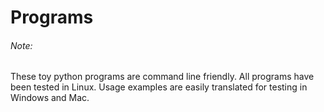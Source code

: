 # Programs
###### Note:
These toy python programs are command line friendly. All programs have been tested
in Linux. Usage examples are easily translated for testing in Windows and Mac.